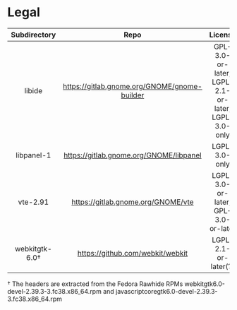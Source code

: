 # Legal
| Subdirectory    | Repo                                          | License                                              |
|:---------------:|:---------------------------------------------:|:----------------------------------------------------:|
| libide          | https://gitlab.gnome.org/GNOME/gnome-builder  | GPL-3.0-or-later,  LGPL-2.1-or-later, LGPL-3.0-only  |
| libpanel-1      | https://gitlab.gnome.org/GNOME/libpanel       | LGPL-3.0-only                                        |
| vte-2.91        | https://gitlab.gnome.org/GNOME/vte            | LGPL-3.0-or-later, GPL-3.0-or-later                  |
| webkitgtk-6.0†  | https://github.com/webkit/webkit              | LGPL-2.1-or-later(?)                                 |

† The headers are extracted from the Fedora Rawhide RPMs webkitgtk6.0-devel-2.39.3-3.fc38.x86\_64.rpm and javascriptcoregtk6.0-devel-2.39.3-3.fc38.x86\_64.rpm
